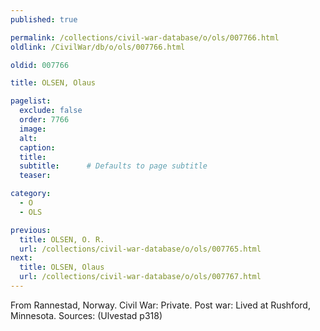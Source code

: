 ```yaml
---
published: true

permalink: /collections/civil-war-database/o/ols/007766.html
oldlink: /CivilWar/db/o/ols/007766.html

oldid: 007766

title: OLSEN, Olaus

pagelist:
  exclude: false
  order: 7766
  image: 
  alt:
  caption:
  title:
  subtitle:      # Defaults to page subtitle
  teaser:

category: 
  - O 
  - OLS

previous:
  title: OLSEN, O. R.
  url: /collections/civil-war-database/o/ols/007765.html  
next:
  title: OLSEN, Olaus
  url: /collections/civil-war-database/o/ols/007767.html   
---
```

From Rannestad, Norway. Civil War: Private. Post war: Lived at Rushford, Minnesota. Sources: (Ulvestad p318)